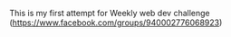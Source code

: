 This is my first attempt for Weekly web dev challenge (https://www.facebook.com/groups/940002776068923)
